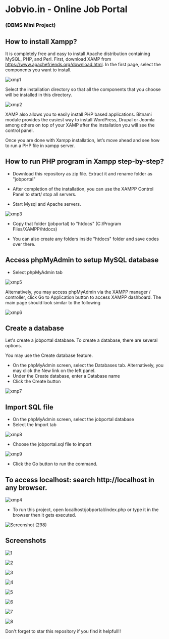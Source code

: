 # Jobvio.in - Online Job Portal
<h3>(DBMS Mini Project)</h3>

## How to install Xampp?
It is completely free and easy to install Apache distribution containing MySQL, PHP, and Perl. First, download XAMP from https://www.apachefriends.org/download.html. In the first page, select the components you want to install.

![xmp1](https://user-images.githubusercontent.com/83587918/163679429-fbd3084d-7a9a-498b-99d0-b750e9687130.png)

Select the installation directory so that all the components that you choose will be installed in this directory.

![xmp2](https://user-images.githubusercontent.com/83587918/163679479-42947763-34f3-44cb-9dd3-f1ca768f92eb.png)

XAMP also allows you to easily install PHP based applications. Bitnami module provides the easiest way to install WordPress, Drupal or Joomla among others on top of your XAMP after the installation you will see the control panel.

Once you are done with Xampp installation, let’s move ahead and see how to run a PHP file in xampp server.

## How to run PHP program in Xampp step-by-step?
- Download this repository as zip file. Extract it and rename folder as "jobportal"

- After completion of the installation, you can use the XAMPP Control Panel to start/ stop all servers.

- Start Mysql and Apache servers.

![xmp3](https://user-images.githubusercontent.com/83587918/163680203-5a2f78e3-4324-4737-b405-00e0fed00c3d.jpg)

- Copy that folder (jobportal) to "htdocs" (C:/Program Files/XAMPP/htdocs)

- You can also create any folders inside "htdocs" folder and save codes over there.

## Access phpMyAdmin to setup MySQL database
- Select  phpMyAdmin  tab

![xmp5](https://user-images.githubusercontent.com/83587918/163680943-fab2352b-eae9-4485-82b3-87dad7e922f5.png)

Alternatively, you may access  phpMyAdmin  via the XAMPP manager / controller, click  Go to Application  button to access XAMPP dashboard. The main page should look similar to the following

![xmp6](https://user-images.githubusercontent.com/83587918/163681094-54afa2b2-7024-4901-9871-ed572228db0e.png)

## Create a database
Let's create a  jobportal  database. To create a database, there are several options.

You may use the  Create database  feature.
- On the  phpMyAdmin  screen, select the  Databases  tab. Alternatively, you may click the  New  link on the left panel.
- Under the  Create database,  enter a Database name
- Click the  Create  button

![xmp7](https://user-images.githubusercontent.com/83587918/163681284-95167efb-5c74-4253-bf68-908e649963da.png)

## Import SQL file
- On the  phpMyAdmin  screen, select the  jobportal  database
- Select the  Import  tab

![xmp8](https://user-images.githubusercontent.com/83587918/163681358-b0625f30-4e37-4f06-a0d5-0d3acdbac6c5.png)

- Choose the jobportal.sql file to import

![xmp9](https://user-images.githubusercontent.com/83587918/163681424-0342da56-f427-434a-ac4b-be31a9288833.png)

- Click the  Go  button to run the command.

## To access localhost: search http://localhost in any browser.

![xmp4](https://user-images.githubusercontent.com/83587918/163680655-0f1aff0c-8bae-4657-872f-bb841818333a.png)

- To run this project, open localhost/jobportal/index.php or type it in the browser then it gets executed.

![Screenshot (298)](https://user-images.githubusercontent.com/83587918/163680816-c82acd86-da11-4c33-aa1b-f8ba91bb06fc.png)

## Screenshots

![1](https://user-images.githubusercontent.com/83587918/163684456-5fd0e55f-7f9c-45ce-afc2-4afb46a66a8f.png)

![2](https://user-images.githubusercontent.com/83587918/163684457-a7e63a6f-b8dd-4c49-b996-ede65c0e5ea0.png)

![3](https://user-images.githubusercontent.com/83587918/163684458-cefdee5b-c6d4-4507-b852-6394c3455baa.png)

![4](https://user-images.githubusercontent.com/83587918/163684459-ea6b72d7-8dd5-46a2-9907-1540abb33aaf.png)

![5](https://user-images.githubusercontent.com/83587918/163684460-ac2d5564-8b5c-4637-b8f2-fcaa7550ad50.png)

![6](https://user-images.githubusercontent.com/83587918/163684452-14706121-f593-4090-b13b-6a3bb5b35f4a.png)

![7](https://user-images.githubusercontent.com/83587918/163684453-11b3981a-5242-419a-8f2f-500ff311d98a.png)

![8](https://user-images.githubusercontent.com/83587918/163684455-4a92dfc0-9374-4479-831b-276202d67f79.png)

Don't forget to star this repository if you find it helpfull!!

